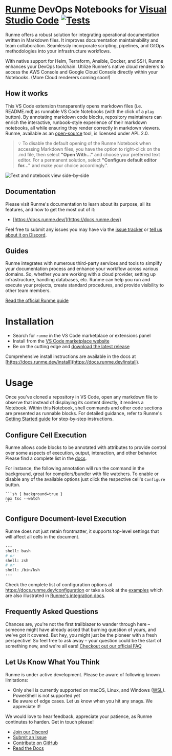 # [Runme](http://runme.dev) DevOps Notebooks for [Visual Studio Code](https://code.visualstudio.com/) [![Tests](https://github.com/runmedev/vscode-runme/actions/workflows/test.yml/badge.svg)](https://github.com/runmedev/vscode-runme/actions/workflows/test.yml)

Runme offers a robust solution for integrating operational documentation written in Markdown files.
It improves documentation maintainability and team collaboration. Seamlessly incorporate scripting, pipelines, and GitOps methodologies into your infrastructure workflows.

With native support for Helm, Terraform, Ansible, Docker, and SSH, Runme enhances your DevOps toolchain. Utilize Runme's native cloud renderers to access the AWS Console and Google Cloud Console directly within your Notebooks. (More Cloud renderers coming soon!)

## How it works

This VS Code extension transparently opens markdown files (i.e. README.md) as runnable VS Code Notebooks (with the click of a `play` button).
By annotating markdown code blocks, repository maintainers can enrich the interactive, runbook-style experience of their markdown notebooks, all while ensuring they render correctly in markdown viewers. Runme, available as an [open-source](https://docs.runme.dev/open-source) tool, is licensed under APL 2.0.

> 💡 To disable the default opening of the Runme Notebook when accessing Markdown files, you have the option to right-click on the .md file, then select **"Open With..."** and choose your preferred text editor. For a permanent solution, select **"Configure default editor for..."** and make your choice accordingly.".

![Text and notebook view side-by-side](https://runme.dev/img/intro.gif)

## Documentation

Please visit Runme's documentation to learn about its purpose, all its features, and how to get the most out of it:

- [https://docs.runme.dev/](https://docs.runme.dev/)

Feel free to submit any issues you may have via the
[issue tracker](https://github.com/runmedev/vscode-runme/issues) or [tell us about it on Discord](https://discord.gg/runme).

## Guides

Runme integrates with numerous third-party services and tools to simplify your documentation process and enhance your workflow across various domains. So, whether you are working with a cloud provider, setting up infrastructure, handling databases, etc. Runme can help you run and execute your projects, create standard procedures, and provide visibility to other team members.

[Read the official Runme guide](https://docs.runme.dev/guide/)

# Installation

- Search for `runme` in the VS Code marketplace or extensions panel
- Install from the [VS Code marketplace website](https://marketplace.visualstudio.com/items?itemName=stateful.runme)
- Be on the cutting edge and [download the latest release](https://github.com/runmedev/vscode-runme/releases)

Comprehensive install instructions are available in the docs at [https://docs.runme.dev/install](https://docs.runme.dev/install).

# Usage

Once you've cloned a repository in VS Code, open any markdown file to observe that instead of displaying its content directly, it renders a Notebook. Within this Notebook, shell commands and other code sections are presented as runnable blocks. For detailed guidance, refer to Runme's [Getting Started guide](https://docs.runme.dev/getting-started) for step-by-step instructions.

## Configure Cell Execution

Runme allows code blocks to be annotated with attributes to provide control over some aspects of execution, output, interaction, and other behavior. Please find a complete list in the [docs](https://docs.runme.dev/configuration#cell-level-options).

For instance, the following annotation will run the command in the background, great for compilers/bundler with file watchers. To enable or disable any of the available options just click the respective cell's `Configure` button.

    ```sh { background=true }
    npx tsc --watch
    ```

## Configure Document-level Execution

Runme does not just retain frontmatter, it supports top-level settings that will affect all cells in the document.

```sh {"id":"01HF7B0KK8DED9E3ZYTXMMAQFJ"}
---
shell: bash
# or
shell: zsh
# or
shell: /bin/ksh
---
```

Check the complete list of configuration options at https://docs.runme.dev/configuration or take a look at the [examples](https://github.com/runmedev/vscode-runme/tree/main/examples) which are also illustrated in [Runme's integration docs](https://docs.runme.dev/integrations).

## Frequently Asked Questions

Chances are, you're not the first trailblazer to wander through here – someone might have already asked that burning question of yours, and we've got it covered. But hey, you might just be the pioneer with a fresh perspective! So feel free to ask away – your question could be the start of something new, and we're all ears! [Checkout out our official FAQ](https://docs.runme.dev/faq)

## Let Us Know What You Think

Runme is under active development. Please be aware of following known limitations:

- Only shell is currently supported on macOS, Linux, and Windows ([WSL](https://code.visualstudio.com/docs/remote/wsl)). PowerShell is not supported yet
- Be aware of edge cases. Let us know when you hit any snags. We appreciate it!

We would love to hear feedback, appreciate your patience, as Runme continutes to harden. Get in touch please!

- [Join our Discord](https://discord.gg/runme)
- [Submit an Issue](https://github.com/stateful/runme/issues)
- [Contribute on GitHub](https://github.com/runmedev/vscode-runme/blob/main/CONTRIBUTING.md)
- [Read the Docs](https://docs.runme.dev/)
